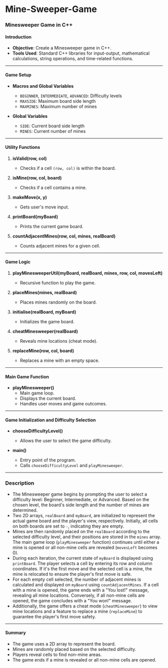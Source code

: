# Mine-Sweeper-Game

### Minesweeper Game in C++

#### Introduction

- **Objective**: Create a Minesweeper game in C++.
- **Tools Used**: Standard C++ libraries for input-output, mathematical calculations, string operations, and time-related functions.

---

#### Game Setup

- **Macros and Global Variables**
  - `BEGINNER`, `INTERMEDIATE`, `ADVANCED`: Difficulty levels
  - `MAXSIDE`: Maximum board side length
  - `MAXMINES`: Maximum number of mines

- **Global Variables**
  - `SIDE`: Current board side length
  - `MINES`: Current number of mines

---

#### Utility Functions

1. **isValid(row, col)**
   - Checks if a cell `(row, col)` is within the board.

2. **isMine(row, col, board)**
   - Checks if a cell contains a mine.

3. **makeMove(x, y)**
   - Gets user's move input.

4. **printBoard(myBoard)**
   - Prints the current game board.

5. **countAdjacentMines(row, col, mines, realBoard)**
   - Counts adjacent mines for a given cell.

---

#### Game Logic

1. **playMinesweeperUtil(myBoard, realBoard, mines, row, col, movesLeft)**
   - Recursive function to play the game.

2. **placeMines(mines, realBoard)**
   - Places mines randomly on the board.

3. **initialise(realBoard, myBoard)**
   - Initializes the game board.

4. **cheatMinesweeper(realBoard)**
   - Reveals mine locations (cheat mode).

5. **replaceMine(row, col, board)**
   - Replaces a mine with an empty space.

---

#### Main Game Function

- **playMinesweeper()**
  - Main game loop.
  - Displays the current board.
  - Handles user moves and game outcomes.

---

#### Game Initialization and Difficulty Selection

- **chooseDifficultyLevel()**
  - Allows the user to select the game difficulty.

- **main()**
  - Entry point of the program.
  - Calls `chooseDifficultyLevel` and `playMinesweeper`.

---

### Description

- The Minesweeper game begins by prompting the user to select a difficulty level: Beginner, Intermediate, or Advanced. Based on the chosen level, the board's side length and the number of mines are determined.
- Two 2D arrays, `realBoard` and `myBoard`, are initialized to represent the actual game board and the player's view, respectively. Initially, all cells on both boards are set to `-`, indicating they are empty.
- Mines are then randomly placed on the `realBoard` according to the selected difficulty level, and their positions are stored in the `mines` array. The main game loop (`playMinesweeper` function) continues until either a mine is opened or all non-mine cells are revealed (`movesLeft` becomes 0).
- During each iteration, the current state of `myBoard` is displayed using `printBoard`. The player selects a cell by entering its row and column coordinates. If it's the first move and the selected cell is a mine, the mine is relocated to ensure the player's first move is safe.
- For each empty cell selected, the number of adjacent mines is calculated and displayed on `myBoard` using `countAdjacentMines`. If a cell with a mine is opened, the game ends with a "You lost!" message, revealing all mine locations. Conversely, if all non-mine cells are opened, the game concludes with a "You won!" message.
- Additionally, the game offers a cheat mode (`cheatMinesweeper`) to view mine locations and a feature to replace a mine (`replaceMine`) to guarantee the player's first move safety.

---

#### Summary

- The game uses a 2D array to represent the board.
- Mines are randomly placed based on the selected difficulty.
- Players reveal cells to find non-mine areas.
- The game ends if a mine is revealed or all non-mine cells are opened.

